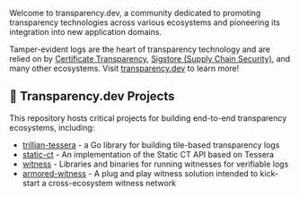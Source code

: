 Welcome to transparency.dev, a community dedicated to promoting transparency technologies across various ecosystems and pioneering its integration into new application domains.

Tamper-evident logs are the heart of transparency technology and are relied on by [Certificate Transparency](https://certificate.transparency.dev/), [Sigstore (Supply Chain Security)](https://www.sigstore.dev/), and many other ecosystems. Visit [transparency.dev](https://transparency.dev/) to learn more!

## 🔨 Transparency.dev Projects

This repository hosts critical projects for building end-to-end transparency ecosystems, including:
- [trillian-tessera](https://github.com/transparency-dev/trillian-tessera) - a Go library for building tile-based transparency logs
- [static-ct](https://github.com/transparency-dev/static-ct) - An implementation of the Static CT API based on Tessera
- [witness](https://github.com/transparency-dev/witness) - Libraries and binaries for running witnesses for verifiable logs
- [armored-witness](https://github.com/transparency-dev/armored-witness) - A plug and play witness solution intended to kick-start a cross-ecosystem witness network

